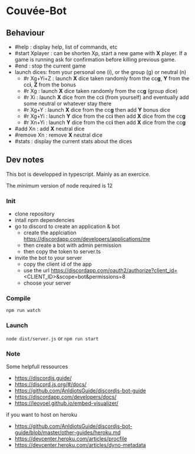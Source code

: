 # Couvée-Bot

## Behaviour

* #help : display help, list of commands, etc
* #start Xplayer : can be shorten Xp, start a new game with **X** player. If a game is running ask for confirmation before killing previous game.
* #end : stop the current game
* launch dices: from your personal one (i), or the group (g) or neutral (n)
  * #r Xg+Yi+Z : launch **X** dice taken randomly from the cc**g**, **Y** from the cc**i**, **Z** from the bonus
  * #r Xg : launch **X** dice taken randomly from the cc**g** (group dice)
  * #r Xi : launch **X** dice from the cc**i** (from yourself) and eventually add some neutral or whatever stay there
  * #r Xg+Y : launch **X** dice from the cc**g** then add **Y** bonus dice
  * #r Xg+Yi : launch **Y** dice from the cc**i** then add **X** dice from the cc**g**
  * #r Xn+Yi : launch **Y** dice from the cc**i** then add **X** dice from the cc**g**
* #add Xn : add **X** neutral dice
* #remove Xn : remove **X** neutral dice
* #stats : display the current stats about the dices

## Dev notes

This bot is developped in typescript. Mainly as an exercice.

The minimum version of node required is 12

### Init

* clone repository
* intall npm dependencies
* go to discord to create an application & bot
  * create the applciation https://discordapp.com/developers/applications/me 
  * then create a bot with admin permission
  * then copy the token to server.ts
* invite the bot to your server
  * copy the client id of the app
  * use the url https://discordapp.com/oauth2/authorize?client_id=<CLIENT_ID>&scope=bot&permissions=8
  * choose your server

### Compile

```npm run watch```

### Launch

```node dist/server.js```
or
```npm run start```

### Note

Some helpfull ressources
* https://discordjs.guide/
* https://discord.js.org/#/docs/
* https://github.com/AnIdiotsGuide/discordjs-bot-guide
* https://discordapp.com/developers/docs/
* https://leovoel.github.io/embed-visualizer/

if you want to host on heroku
* https://github.com/AnIdiotsGuide/discordjs-bot-guide/blob/master/other-guides/heroku.md
* https://devcenter.heroku.com/articles/procfile
* https://devcenter.heroku.com/articles/dyno-metadata
